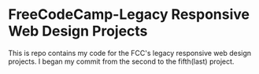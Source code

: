 # FreeCodeCamp-Legacy Responsive Web Design Projects
This is repo contains my code for the FCC's  legacy responsive web design projects. I began my commit from the second to the fifth(last) project.
